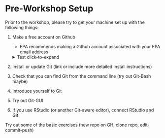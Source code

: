 # Pre-Workshop Setup

Prior to the workshop, please try to get your machine set up with the following things:

1) Make a free account on Github
    - EPA recommends making a Github account associated with your EPA email address
    <details>
        <summary>Test click-to-expand</summary>
        
        Here is more detailed information on installation.
        And more, and more...
    </details>
    
2) Install or update Git (link or include more detailed install instructions)
3) Check that you can find Git from the command line (try out Git-Bash maybe)
4) Introduce yourself to Git
4) Try out Git-GUI
5) If you use RStudio (or another Git-aware editor), connect RStudio and Git

Try out some of the basic exercises (new repo on GH, clone repo, edit-commit-push)
